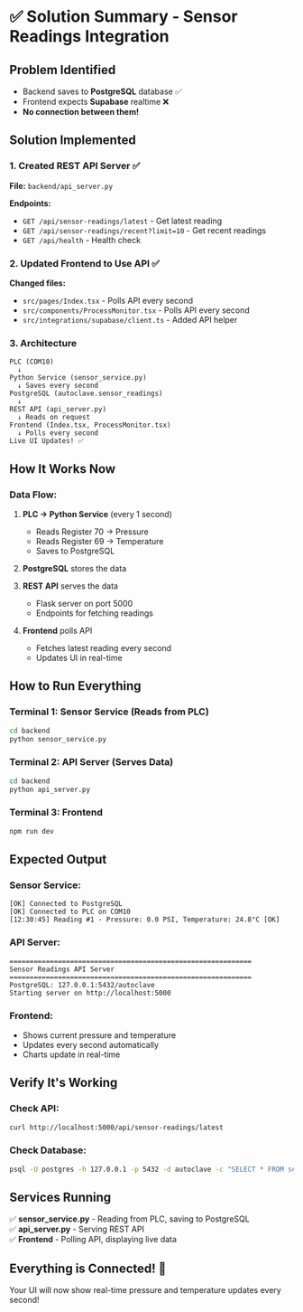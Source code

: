 # ✅ Solution Summary - Sensor Readings Integration

## Problem Identified
- Backend saves to **PostgreSQL** database ✅
- Frontend expects **Supabase** realtime ❌
- **No connection between them!**

## Solution Implemented

### 1. Created REST API Server ✅
**File:** `backend/api_server.py`

**Endpoints:**
- `GET /api/sensor-readings/latest` - Get latest reading
- `GET /api/sensor-readings/recent?limit=10` - Get recent readings
- `GET /api/health` - Health check

### 2. Updated Frontend to Use API ✅

**Changed files:**
- `src/pages/Index.tsx` - Polls API every second
- `src/components/ProcessMonitor.tsx` - Polls API every second
- `src/integrations/supabase/client.ts` - Added API helper

### 3. Architecture

```
PLC (COM10) 
  ↓
Python Service (sensor_service.py)
  ↓ Saves every second
PostgreSQL (autoclave.sensor_readings)
  ↓
REST API (api_server.py) 
  ↓ Reads on request
Frontend (Index.tsx, ProcessMonitor.tsx)
  ↓ Polls every second
Live UI Updates! ✅
```

## How It Works Now

### Data Flow:

1. **PLC → Python Service** (every 1 second)
   - Reads Register 70 → Pressure
   - Reads Register 69 → Temperature
   - Saves to PostgreSQL

2. **PostgreSQL** stores the data

3. **REST API** serves the data
   - Flask server on port 5000
   - Endpoints for fetching readings

4. **Frontend** polls API
   - Fetches latest reading every second
   - Updates UI in real-time

## How to Run Everything

### Terminal 1: Sensor Service (Reads from PLC)
```bash
cd backend
python sensor_service.py
```

### Terminal 2: API Server (Serves Data)
```bash
cd backend
python api_server.py
```

### Terminal 3: Frontend
```bash
npm run dev
```

## Expected Output

### Sensor Service:
```
[OK] Connected to PostgreSQL
[OK] Connected to PLC on COM10
[12:30:45] Reading #1 - Pressure: 0.0 PSI, Temperature: 24.8°C [OK]
```

### API Server:
```
============================================================
Sensor Readings API Server
============================================================
PostgreSQL: 127.0.0.1:5432/autoclave
Starting server on http://localhost:5000
```

### Frontend:
- Shows current pressure and temperature
- Updates every second automatically
- Charts update in real-time

## Verify It's Working

### Check API:
```bash
curl http://localhost:5000/api/sensor-readings/latest
```

### Check Database:
```bash
psql -U postgres -h 127.0.0.1 -p 5432 -d autoclave -c "SELECT * FROM sensor_readings ORDER BY timestamp DESC LIMIT 5;"
```

## Services Running

✅ **sensor_service.py** - Reading from PLC, saving to PostgreSQL  
✅ **api_server.py** - Serving REST API  
✅ **Frontend** - Polling API, displaying live data  

## Everything is Connected! 🎉

Your UI will now show real-time pressure and temperature updates every second!

